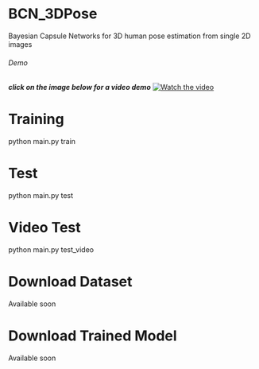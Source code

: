 # BCN_3DPose
Bayesian Capsule Networks for 3D human pose estimation from single 2D images

###### Demo
**_click on the image below for a video demo_**
[![Watch the video](https://img.youtube.com/vi/cJsPnm-T9cA/maxresdefault.jpg)](https://youtu.be/cJsPnm-T9cA)

# Training
python main.py train

# Test
python main.py test

# Video Test
python main.py test_video


# Download Dataset
Available soon
# Download Trained Model
Available soon

